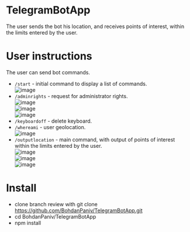 # TelegramBotApp
The user sends the bot his location, and receives points of interest, within the limits entered by the user.
# User instructions
The user can send bot commands.
* `/start` - initial command to display a list of commands.\
![image](https://user-images.githubusercontent.com/64200579/83287959-47ab0c00-a1eb-11ea-92e6-7fc5e30c4bf6.png)
* `/adminrights` - request for administrator rights.\
![image](https://user-images.githubusercontent.com/64200579/83288039-65787100-a1eb-11ea-863b-f9306813911b.png)  
![image](https://user-images.githubusercontent.com/64200579/83288584-46c6aa00-a1ec-11ea-8c30-f4d967f5a79c.png)  
![image](https://user-images.githubusercontent.com/64200579/83288648-66f66900-a1ec-11ea-84a2-c305174ce65a.png)  
* `/keyboardoff` - delete keyboard.
* `/whereami` - user geolocation.\
![image](https://user-images.githubusercontent.com/64200579/83288767-9907cb00-a1ec-11ea-809e-568c48ee6257.png)
* `/outputlocation` - main command, with output of points of interest within the limits entered by the user.\
![image](https://user-images.githubusercontent.com/64200579/83289172-52ff3700-a1ed-11ea-9448-bb198d45cc12.png)  
![image](https://user-images.githubusercontent.com/64200579/83289182-55fa2780-a1ed-11ea-93c9-8b7a1a1d8624.png)  
![image](https://user-images.githubusercontent.com/64200579/83289191-58f51800-a1ed-11ea-950f-829784a2085d.png)  
# Install
* clone branch review with git clone https://github.com/BohdanPaniv/TelegramBotApp.git
* cd BohdanPaniv/TelegramBotApp
* npm install
